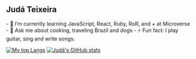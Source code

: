 <h2>Judá Teixeira</h2>
- 🌱 I’m currently learning JavaScript, React, Ruby, RoR, and + at Microverse
- 💬 Ask me about cooking, traveling Brazil and dogs
- ⚡ Fun fact: I play guitar, sing and write songs.

[![My top Langs](https://github-readme-stats.vercel.app/api/top-langs/?username=mrjuda&theme=dark&layout=compact)](https://github.com/mrjuda/github-readme-stats)
[![Judá's GitHub stats](https://github-readme-stats.vercel.app/api?username=mrjuda&show_icons=true&theme=dark)](https://github.com/mrjuda/github-readme-stats)
